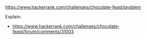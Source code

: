 https://www.hackerrank.com/challenges/chocolate-feast/problem

Explain:

- https://www.hackerrank.com/challenges/chocolate-feast/forum/comments/31003

